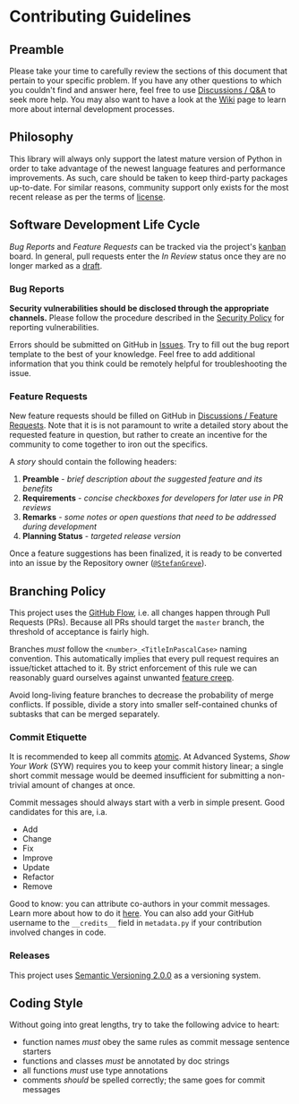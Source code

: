 # Contributing Guidelines

## Preamble

Please take your time to carefully review the sections of this document that pertain
to your specific problem. If you have any other questions to which you couldn't find
and answer here, feel free to use [Discussions / Q&A](https://github.com/Advanced-Systems/anonpy/discussions/categories/q-a)
to seek more help. You may also want to have a look at the [Wiki](https://github.com/Advanced-Systems/anonpy/wiki)
page to learn more about internal development processes.

## Philosophy

This library will always only support the latest mature version of Python in order
to take advantage of the newest language features and performance improvements.
As such, care should be taken to keep third-party packages up-to-date. For similar
reasons, community support only exists for the most recent release as per the terms
of [license](https://github.com/Advanced-Systems/anonpy/blob/master/LICENSE).

## Software Development Life Cycle

*Bug Reports* and *Feature Requests* can be tracked via the project's
[kanban](https://github.com/orgs/Advanced-Systems/projects/6)
board. In general, pull requests enter the *In Review* status once they are no
longer marked as a
[draft](https://github.blog/2019-02-14-introducing-draft-pull-requests/).

### Bug Reports

**Security vulnerabilities should be disclosed through the appropriate channels.**
Please follow the procedure described in the
[Security Policy](https://github.com/Advanced-Systems/anonpy/blob/master/SECURITY.md)
for reporting vulnerabilities.

Errors should be submitted on GitHub in [Issues](https://github.com/Advanced-Systems/anonpy/issues).
Try to fill out the bug report template to the best of your knowledge.
Feel free to add additional information that you think could be remotely helpful
for troubleshooting the issue.

### Feature Requests

New feature requests should be filled on GitHub in [Discussions / Feature Requests](https://github.com/Advanced-Systems/anonpy/discussions/categories/feature-requests).
Note that it is is not paramount to write a detailed story about the requested
feature in question, but rather to create an incentive for the community to come
together to iron out the specifics.

A *story* should contain the following headers:

1. **Preamble** - *brief description about the suggested feature and its benefits*
2. **Requirements** - *concise checkboxes for developers for later use in PR reviews*
3. **Remarks** - *some notes or open questions that need to be addressed during development*
4. **Planning Status** - *targeted release version*

Once a feature suggestions has been finalized, it is ready to be converted into
an issue by the Repository owner ([`@StefanGreve`](https://github.com/StefanGreve)).

## Branching Policy

This project uses the [GitHub Flow](https://guides.github.com/introduction/flow/index.html),
i.e. all changes happen through Pull Requests (PRs). Because all PRs should target
the `master` branch, the threshold of acceptance is fairly high.

Branches *must* follow the `<number>_<TitleInPascalCase>` naming convention. This
automatically implies that every pull request requires an issue/ticket attached
to it. By strict enforcement of this rule we can reasonably guard ourselves against
unwanted [feature creep](https://www.shopify.com/partners/blog/feature-creep).

Avoid long-living feature branches to decrease the probability of merge conflicts.
If possible, divide a story into smaller self-contained chunks of subtasks that
can be merged separately.

### Commit Etiquette

It is recommended to keep all commits [atomic](https://en.wikipedia.org/wiki/Atomic_commit).
At Advanced Systems, *Show Your Work* (SYW) requires you to keep your commit history
linear; a single short commit message would be deemed insufficient for submitting
a non-trivial amount of changes at once.

Commit messages should always start with a verb in simple present. Good candidates
for this are, i.a.

- Add
- Change
- Fix
- Improve
- Update
- Refactor
- Remove

Good to know: you can attribute co-authors in your commit messages. Learn more about
how to do it [here](https://docs.github.com/en/pull-requests/committing-changes-to-your-project/creating-and-editing-commits/creating-a-commit-with-multiple-authors). You can also add your GitHub username
to the `__credits__` field in `metadata.py` if your contribution involved changes
in code.

### Releases

This project uses [Semantic Versioning 2.0.0](https://semver.org/) as a versioning
system.

## Coding Style

Without going into great lengths, try to take the following advice to heart:

- function names *must* obey the same rules as commit message sentence starters
- functions and classes *must* be annotated by doc strings
- all functions *must* use type annotations
- comments *should* be spelled correctly; the same goes for commit messages
